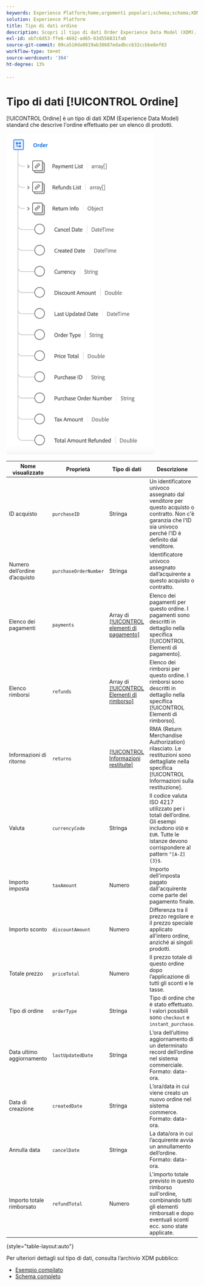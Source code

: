 ```yaml
---
keywords: Experience Platform;home;argomenti popolari;schema;schema;XDM;campi;schemi;schemi;ordine;tipo di dati;tipo di dati;tipo di dati;
solution: Experience Platform
title: Tipo di dati ordine
description: Scopri il tipo di dati Order Experience Data Model (XDM).
exl-id: abfc6d53-ffe6-4692-ad65-03d556831fa0
source-git-commit: 09ca510da0819ab38687edadbcc632ccbbe8ef83
workflow-type: tm+mt
source-wordcount: '364'
ht-degree: 13%

---
```


# Tipo di dati [!UICONTROL Ordine]

[!UICONTROL Ordine] è un tipo di dati XDM (Experience Data Model) standard che descrive l&#39;ordine effettuato per un elenco di prodotti.

![Diagramma del tipo di dati [!UICONTROL Order].](../images/data-types/order.png)

| Nome visualizzato | Proprietà | Tipo di dati | Descrizione |
|-------------------------|-------------------------|-----------|------------------------------------------------------------------------------------------------------------------|
| ID acquisto | `purchaseID` | Stringa | Un identificatore univoco assegnato dal venditore per questo acquisto o contratto. Non c&#39;è garanzia che l&#39;ID sia univoco perché l&#39;ID è definito dal venditore. |
| Numero dell’ordine d’acquisto | `purchaseOrderNumber` | Stringa | Identificatore univoco assegnato dall’acquirente a questo acquisto o contratto. |
| Elenco dei pagamenti | `payments` | Array di [[!UICONTROL elementi di pagamento]](./payment-item.md) | Elenco dei pagamenti per questo ordine. I pagamenti sono descritti in dettaglio nella specifica [!UICONTROL Elementi di pagamento]. |
| Elenco rimborsi | `refunds` | Array di [[!UICONTROL Elementi di rimborso]](./refund-item.md) | Elenco dei rimborsi per questo ordine. I rimborsi sono descritti in dettaglio nella specifica [!UICONTROL Elementi di rimborso]. |
| Informazioni di ritorno | `returns` | [[!UICONTROL Informazioni restituite]](./return.md) | RMA (Return Merchandise Authorization) rilasciato. Le restituzioni sono dettagliate nella specifica [!UICONTROL Informazioni sulla restituzione]. |
| Valuta | `currencyCode` | Stringa | Il codice valuta ISO 4217 utilizzato per i totali dell’ordine. Gli esempi includono `USD` e `EUR`. Tutte le istanze devono corrispondere al pattern `^[A-Z]{3}$`. |
| Importo imposta | `taxAmount` | Numero | Importo dell&#39;imposta pagato dall&#39;acquirente come parte del pagamento finale. |
| Importo sconto | `discountAmount` | Numero | Differenza tra il prezzo regolare e il prezzo speciale applicato all’intero ordine, anziché ai singoli prodotti. |
| Totale prezzo | `priceTotal` | Numero | Il prezzo totale di questo ordine dopo l’applicazione di tutti gli sconti e le tasse. |
| Tipo di ordine | `orderType` | Stringa | Tipo di ordine che è stato effettuato. I valori possibili sono `checkout` e `instant_purchase`. |
| Data ultimo aggiornamento | `lastUpdatedDate` | Stringa | L’ora dell’ultimo aggiornamento di un determinato record dell’ordine nel sistema commerciale. Formato: data-ora. |
| Data di creazione | `createdDate` | Stringa | L’ora/data in cui viene creato un nuovo ordine nel sistema commerce. Formato: data-ora. |
| Annulla data | `cancelDate` | Stringa | La data/ora in cui l’acquirente avvia un annullamento dell’ordine. Formato: data-ora. |
| Importo totale rimborsato | `refundTotal` | Numero | L&#39;importo totale previsto in questo rimborso sull&#39;ordine, combinando tutti gli elementi rimborsati e dopo eventuali sconti ecc. sono state applicate. |

{style="table-layout:auto"}

Per ulteriori dettagli sul tipo di dati, consulta l’archivio XDM pubblico:

* [Esempio compilato](https://github.com/adobe/xdm/blob/master/components/datatypes/data/order.example.1.json)
* [Schema completo](https://github.com/adobe/xdm/blob/master/components/datatypes/data/order.schema.json)

